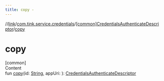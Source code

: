 ```yaml
---
title: copy -
---
```

//[link](../../index.md)/[com.tink.service.credentials](../index.md)/[[common]CredentialsAuthenticateDescriptor](index.md)/[copy](copy.md)



# copy  
[common]  
Content  
fun [copy](copy.md)(id: [String](https://kotlinlang.org/api/latest/jvm/stdlib/kotlin/-string/index.html), appUri: <ERROR CLASS>): [CredentialsAuthenticateDescriptor](index.md)  



